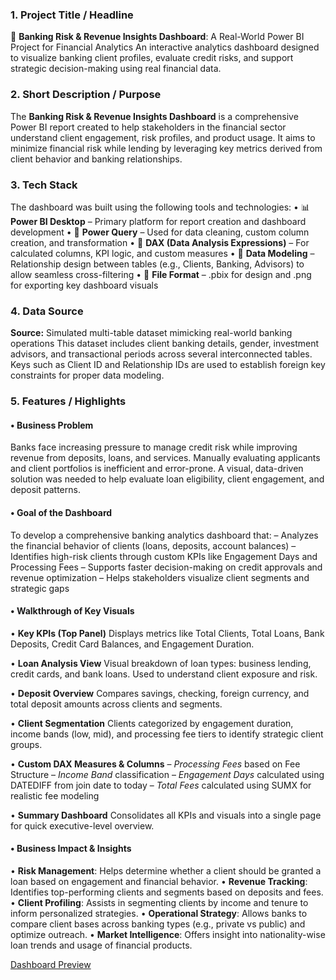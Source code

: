 ### **1. Project Title / Headline**

🏦 **Banking Risk & Revenue Insights Dashboard**: A Real-World Power BI Project for Financial Analytics
An interactive analytics dashboard designed to visualize banking client profiles, evaluate credit risks, and support strategic decision-making using real financial data.

### **2. Short Description / Purpose**
The **Banking Risk & Revenue Insights Dashboard** is a comprehensive Power BI report created to help stakeholders in the financial sector understand client engagement, risk profiles, and product usage. It aims to minimize financial risk while lending by leveraging key metrics derived from client behavior and banking relationships.


### **3. Tech Stack**
The dashboard was built using the following tools and technologies:
• 📊 **Power BI Desktop** – Primary platform for report creation and dashboard development
• 📂 **Power Query** – Used for data cleaning, custom column creation, and transformation
• 🧠 **DAX (Data Analysis Expressions)** – For calculated columns, KPI logic, and custom measures
• 📝 **Data Modeling** – Relationship design between tables (e.g., Clients, Banking, Advisors) to allow seamless cross-filtering
• 📁 **File Format** – .pbix for design and .png for exporting key dashboard visuals


### **4. Data Source**
**Source:** Simulated multi-table dataset mimicking real-world banking operations
This dataset includes client banking details, gender, investment advisors, and transactional periods across several interconnected tables. Keys such as Client ID and Relationship IDs are used to establish foreign key constraints for proper data modeling.


### **5. Features / Highlights**
#### • Business Problem
Banks face increasing pressure to manage credit risk while improving revenue from deposits, loans, and services. Manually evaluating applicants and client portfolios is inefficient and error-prone. A visual, data-driven solution was needed to help evaluate loan eligibility, client engagement, and deposit patterns.


#### • Goal of the Dashboard
To develop a comprehensive banking analytics dashboard that:
– Analyzes the financial behavior of clients (loans, deposits, account balances)
– Identifies high-risk clients through custom KPIs like Engagement Days and Processing Fees
– Supports faster decision-making on credit approvals and revenue optimization
– Helps stakeholders visualize client segments and strategic gaps


#### • Walkthrough of Key Visuals
• **Key KPIs (Top Panel)**
Displays metrics like Total Clients, Total Loans, Bank Deposits, Credit Card Balances, and Engagement Duration.

• **Loan Analysis View**
Visual breakdown of loan types: business lending, credit cards, and bank loans. Used to understand client exposure and risk.

• **Deposit Overview**
Compares savings, checking, foreign currency, and total deposit amounts across clients and segments.

• **Client Segmentation**
Clients categorized by engagement duration, income bands (low, mid), and processing fee tiers to identify strategic client groups.

• **Custom DAX Measures & Columns**
– *Processing Fees* based on Fee Structure
– *Income Band* classification
– *Engagement Days* calculated using DATEDIFF from join date to today
– *Total Fees* calculated using SUMX for realistic fee modeling

• **Summary Dashboard**
Consolidates all KPIs and visuals into a single page for quick executive-level overview.

#### • Business Impact & Insights
• **Risk Management**: Helps determine whether a client should be granted a loan based on engagement and financial behavior.
• **Revenue Tracking**: Identifies top-performing clients and segments based on deposits and fees.
• **Client Profiling**: Assists in segmenting clients by income and tenure to inform personalized strategies.
• **Operational Strategy**: Allows banks to compare client bases across banking types (e.g., private vs public) and optimize outreach.
• **Market Intelligence**: Offers insight into nationality-wise loan trends and usage of financial products.

[Dashboard Preview](https://github.com/Aumkar007/Banking-Dashborad/blob/main/Banking%20Dashboard.PNG)
